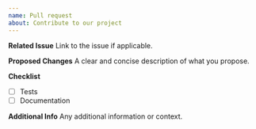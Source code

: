 ```yaml
---
name: Pull request
about: Contribute to our project
---
```


**Related Issue**
Link to the issue if applicable.

**Proposed Changes**
A clear and concise description of what you propose.

**Checklist**

- [ ] Tests
- [ ] Documentation

**Additional Info**
Any additional information or context.
